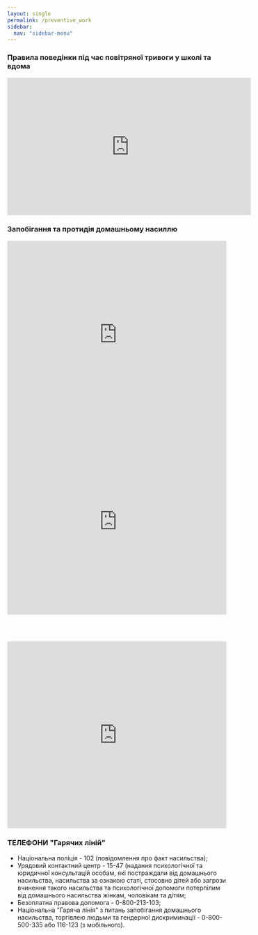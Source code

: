 ```yaml
---
layout: single
permalink: /preventive_work
sidebar:
  nav: "sidebar-menu"
---
```


### Правила поведінки під час повітряної тривоги у школі та вдома 

<iframe width="560" height="315" src="https://www.youtube.com/embed/JMVrTxUHEkY" title="YouTube video player" frameborder="0" allow="accelerometer; autoplay; clipboard-write; encrypted-media; gyroscope; picture-in-picture" allowfullscreen></iframe>

### Запобігання та протидія домашньому насиллю

<div style="left: 0; width: 100%; height: 0; position: relative; padding-bottom: 85.0847%;"><iframe src="https://drive.google.com/file/d/14UWxv5I1AWJGI85VdVCtrw_PzxZasnyF/preview" style="border: 0; top: 0; left: 0; width: 100%; height: 100%; position: absolute;" allowfullscreen></iframe></div>

<div style="left: 0; width: 100%; height: 0; position: relative; padding-bottom: 85.0847%;"><iframe src="https://drive.google.com/file/d/1PfBxAROcHEf6yPC14ojtQxKEJh23zJlf/preview" style="border: 0; top: 0; left: 0; width: 100%; height: 100%; position: absolute;" allowfullscreen></iframe></div>

<br><br>

<div style="left: 0; width: 100%; height: 0; position: relative; padding-bottom: 85.0847%;"><iframe src="https://drive.google.com/file/d/1rZwp_j7Fyr1JUddd1skQcTS40IIZ9-JR/preview" style="border: 0; top: 0; left: 0; width: 100%; height: 100%; position: absolute;" allowfullscreen></iframe></div>

### ТЕЛЕФОНИ "Гарячих ліній"

- Національна поліція - 102 (повідомлення про факт насильства);
- Урядовий контактний центр - 15-47 (надання психологічної та юридичної консультацій особам, які постраждали від домашнього насильства, насильства за ознакою статі, стосовно дітей або загрози вчинення такого насильства та психологічної допомоги потерпілим від домашнього насильства жінкам, чоловікам та дітям;
- Безоплатна правова допомога - 0-800-213-103;
- Національна "Гаряча лінія" з питань запобігання домашнього насильства, торгівлею людьми та гендерної дискриминації - 0-800-500-335 або 116-123 (з мобільного).
